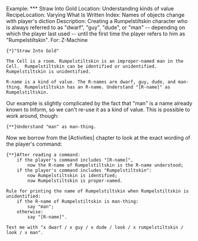 Example: *** Straw Into Gold
Location: Understanding kinds of value
RecipeLocation: Varying What Is Written
Index: Names of objects change with player's diction
Description: Creating a Rumpelstiltskin character who is always referred to as "dwarf", "guy", "dude", or "man" -- depending on which the player last used -- until the first time the player refers to him as "Rumpelstiltskin".
For: Z-Machine

  

``` inform7
{*}"Straw Into Gold"

The Cell is a room. Rumpelstiltskin is an improper-named man in the Cell.  Rumpelstiltskin can be identified or unidentified. Rumpelstiltskin is unidentified.

R-name is a kind of value. The R-names are dwarf, guy, dude, and man-thing. Rumpelstiltskin has an R-name. Understand "[R-name]" as Rumpelstiltskin.
```

  
Our example is slightly complicated by the fact that "man" is a name already known to Inform, so we can't re-use it as a kind of value. This is possible to work around, though:

  

``` inform7
{**}Understand "man" as man-thing.
```

  
Now we borrow from the [Activities] chapter to look at the exact wording of the player's command:

  

``` inform7
{**}After reading a command:
	if the player's command includes "[R-name]",
		now the R-name of Rumpelstiltskin is the R-name understood;
	if the player's command includes "Rumpelstiltskin":
		now Rumpelstiltskin is identified;
		now Rumpelstiltskin is proper-named.

Rule for printing the name of Rumpelstiltskin when Rumpelstiltskin is unidentified:
	if the R-name of Rumpelstiltskin is man-thing:
		say "man";
	otherwise:
		say "[R-name]".

Test me with "x dwarf / x guy / x dude / look / x rumpelstiltskin / look / x man".
```

